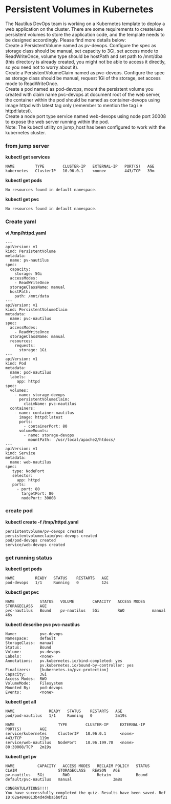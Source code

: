 # Persistent Volumes in Kubernetes

The Nautilus DevOps team is working on a Kubernetes template to deploy a web application on the cluster. There are some requirements to create/use persistent volumes to store the application code, and the template needs to be designed accordingly. Please find more details below:  
Create a PersistentVolume named as pv-devops. Configure the spec as storage class should be manual, set capacity to 3Gi, set access mode to ReadWriteOnce, volume type should be hostPath and set path to /mnt/dba (this directory is already created, you might not be able to access it directly, so you need not to worry about it).  
Create a PersistentVolumeClaim named as pvc-devops. Configure the spec as storage class should be manual, request 1Gi of the storage, set access mode to ReadWriteOnce.  
Create a pod named as pod-devops, mount the persistent volume you created with claim name pvc-devops at document root of the web server, the container within the pod should be named as container-devops using image httpd with latest tag only (remember to mention the tag i.e httpd:latest).  
Create a node port type service named web-devops using node port 30008 to expose the web server running within the pod.  
Note: The kubectl utility on jump_host has been configured to work with the kubernetes cluster.  


### from jump server
**kubectl get services**
```console
NAME         TYPE        CLUSTER-IP   EXTERNAL-IP   PORT(S)   AGE
kubernetes   ClusterIP   10.96.0.1    <none>        443/TCP   39m
```

**kubectl get pods**
```console
No resources found in default namespace.
```

**kubectl get pvc**
```console
No resources found in default namespace.
```

### Create yaml
**vi /tmp/httpd.yaml**
```console
---
apiVersion: v1
kind: PersistentVolume
metadata:
  name: pv-nautilus
spec:
  capacity:
    storage: 5Gi
  accessModes:
    - ReadWriteOnce
  storageClassName: manual
  hostPath:
    path: /mnt/data
---
apiVersion: v1
kind: PersistentVolumeClaim
metadata:
  name: pvc-nautilus
spec:
  accessModes:
    - ReadWriteOnce
  storageClassName: manual
  resources:
    requests:
      storage: 1Gi
---
apiVersion: v1
kind: Pod
metadata:
  name: pod-nautilus
  labels:
     app: httpd
spec:
  volumes:
    - name: storage-devops
      persistentVolumeClaim:
        claimName: pvc-nautilus
  containers:
    - name: container-nautilus
      image: httpd:latest
      ports:
        - containerPort: 80
      volumeMounts:
        - name: storage-devops
          mountPath:  /usr/local/apache2/htdocs/
---
apiVersion: v1
kind: Service
metadata:
  name: web-nautilus
spec:
   type: NodePort
   selector:
     app: httpd
   ports:
     - port: 80
       targetPort: 80
       nodePort: 30008
```


### create pod
**kubectl create -f /tmp/httpd.yaml**
```console
persistentvolume/pv-devops created
persistentvolumeclaim/pvc-devops created
pod/pod-devops created
service/web-devops created
```


### get running status
**kubectl get pods**
```console
NAME         READY   STATUS    RESTARTS   AGE
pod-devops   1/1     Running   0          12s
```


**kubectl get pvc**
```console
NAME           STATUS   VOLUME        CAPACITY   ACCESS MODES   STORAGECLASS   AGE
pvc-nautilus   Bound    pv-nautilus   5Gi        RWO            manual         46s
```


**kubectl describe pvc pvc-nautilus**
```console
Name:          pvc-devops
Namespace:     default
StorageClass:  manual
Status:        Bound
Volume:        pv-devops
Labels:        <none>
Annotations:   pv.kubernetes.io/bind-completed: yes
               pv.kubernetes.io/bound-by-controller: yes
Finalizers:    [kubernetes.io/pvc-protection]
Capacity:      3Gi
Access Modes:  RWO
VolumeMode:    Filesystem
Mounted By:    pod-devops
Events:        <none>
```


**kubectl get all**
```console
NAME               READY   STATUS    RESTARTS   AGE
pod/pod-nautilus   1/1     Running   0          2m19s

NAME                   TYPE        CLUSTER-IP     EXTERNAL-IP   PORT(S)        AGE
service/kubernetes     ClusterIP   10.96.0.1      <none>        443/TCP        119m
service/web-nautilus   NodePort    10.96.199.70   <none>        80:30008/TCP   2m19s
```


**kubectl get pv**
```console
NAME          CAPACITY   ACCESS MODES   RECLAIM POLICY   STATUS   CLAIM                  STORAGECLASS   REASON   AGE
pv-nautilus   5Gi        RWO            Retain           Bound    default/pvc-nautilus   manual                  3m8s
```



```console
CONGRATULATIONS!!!!
You have successfully completed the quiz. Results have been saved. Ref ID:62a484a013b4d4d4ba5b0f21
```

